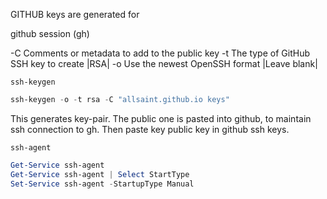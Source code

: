 
GITHUB keys are generated for

github session (gh)



-C     Comments or metadata to add to the public key
-t      The type of GitHub SSH key to create |RSA|
-o     Use the newest OpenSSH format |Leave blank|

`ssh-keygen`
```powershell
ssh-keygen -o -t rsa -C "allsaint.github.io keys"
```
This generates key-pair. The public one is pasted into github, to maintain ssh connection to gh. Then paste key public key in github ssh keys.

`ssh-agent`
```powershell
Get-Service ssh-agent
Get-Service ssh-agent | Select StartType
Set-Service ssh-agent -StartupType Manual
```
